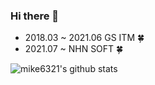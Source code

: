 ### Hi there 👋

* 2018.03 ~ 2021.06 GS ITM 🍀
* 2021.07 ~         NHN SOFT 🍀

<!--
**mike6321/mike6321** is a ✨ _special_ ✨ repository because its `README.md` (this file) appears on your GitHub profile.

Here are some ideas to get you started:

- 🔭 I’m currently working on ...
- 🌱 I’m currently learning ...
- 👯 I’m looking to collaborate on ...
- 🤔 I’m looking for help with ...
- 💬 Ask me about ...
- 📫 How to reach me: ...
- 😄 Pronouns: ...
- ⚡ Fun fact: ...
-->

![mike6321's github stats](https://github-readme-stats.vercel.app/api?username=mike6321&show_icons=true&theme=radical)
<!--
![mike6321's github stats](https://github-readme-stats.vercel.app/api?username=mike6321&show_icons=true&bg_color=30,e96443,904e95&title_color=fff&text_color=fff)
-->
